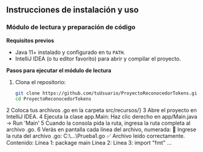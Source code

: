 ## Instrucciones de instalación y uso

### Módulo de lectura y preparación de código 

**Requisitos previos**  
- Java 11+ instalado y configurado en tu `PATH`.  
- IntelliJ IDEA (o tu editor favorito) para abrir y compilar el proyecto.  

**Pasos para ejecutar el módulo de lectura**  
1. Clona el repositorio:  
   ```bash
   git clone https://github.com/tuUsuario/ProyectoReconocedorTokens.git
   cd ProyectoReconocedorTokens
   
2 Coloca tus archivos .go en la carpeta src/recursos/}
3 Abre el proyecto en IntelliJ IDEA.
4 Ejecuta la clase app.Main:
     Haz clic derecho en app/Main.java → Run 'Main'
5 Cuando la consola pida la ruta, ingresa la ruta completa al archivo .go.
6 Verás en pantalla cada línea del archivo, numerada:
    📂 Ingrese la ruta del archivo .go: C:\…\Prueba1.go
✅ Archivo leído correctamente. Contenido:
Línea 1: package main
Línea 2:
Línea 3: import "fmt"
…
